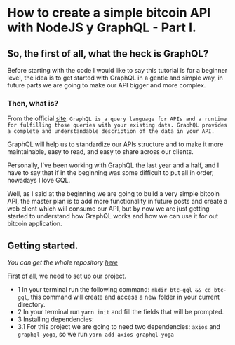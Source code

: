 # How to create a simple bitcoin API with NodeJS y GraphQL - Part I.

## So, the first of all, what the heck is GraphQL? 
Before starting with the code I would like to say this tutorial is for a beginner level, the idea is to get started with GraphQL in a gentle and simple way, in future parts we are going to make our API bigger and more complex.

### Then, what is? 
From the official [site](https://graphql.org/): 
`GraphQL is a query language for APIs and a runtime for fulfilling those queries with your existing data. GraphQL provides a complete and understandable description of the data in your API.`

GraphQL will help us to standardize our APIs structure and to make it more maintainable, easy to read, and easy to share across our clients.

Personally, I've been working with GraphQL the last year and a half, and I have to say that if in the beginning was some difficult to put all in order, nowadays I love GQL.

Well, as I said at the beginning we are going to build a very simple bitcoin API, the master plan is to add more functionality in future posts and create a web client which will consume our API, but by now we are just getting started to understand how GraphQL works and how we can use it for out bitcoin application.

## Getting started.
_You can get the whole repository [here](https://github.com/LuisAcerv/graphql-api-tutorial)_

First of all, we need to set up our project.
- 1 In your terminal run the following command: `mkdir btc-gql && cd btc-gql`, this command will create and access a new folder in your current directory.
- 2 In your terminal run `yarn init` and fill the fields that will be prompted.
- 3 Installing dependencies:
- 3.1 For this project we are going to need two dependencies: `axios` and `graphql-yoga`, so we run `yarn add axios graphql-yoga`
